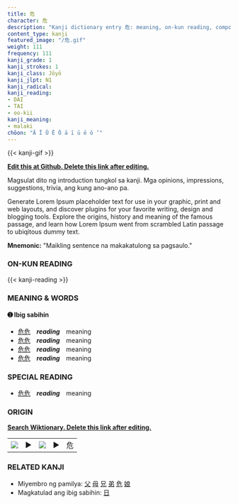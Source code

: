 ```yaml
---
title: 危
character: 危
description: "Kanji dictionary entry 危: meaning, on-kun reading, compounds, origin, related kanji"
content_type: kanji
featured_image: "/危.gif"
weight: 111
frequency: 111
kanji_grade: 1
kanji_strokes: 1
kanji_class: Jōyō
kanji_jlpt: N1
kanji_radical: 
kanji_reading: 
- DAI
- TAI
- oo-kii
kanji_meaning:
- malaki
chōon: "Ā Ī Ū Ē Ō ā ī ū ē ō ’"
---
```

[//]: # (Don't edit the line below. Kanji animated GIF code is automatically generated.)
{{< kanji-gif >}}

[//]: # (Edit below this line.)

**[Edit this at Github. Delete this link after editing.](https://github.com/tim0g/tim/tree/main/content/kanji/危/index.md)**

Magsulat dito ng introduction tungkol sa kanji. Mga opinions, impressions, suggestions, trivia, ang kung ano-ano pa.

Generate Lorem Ipsum placeholder text for use in your graphic, print and web layouts, and discover plugins for your favorite writing, design and blogging tools. Explore the origins, history and meaning of the famous passage, and learn how Lorem Ipsum went from scrambled Latin passage to ubiqitous dummy text.
 
**Mnemonic:** "Maikling sentence na makakatulong sa pagsaulo."

### ON-KUN READING

[//]: # (Don't edit the line below. ON-KUN READING code is automatically generated.)
{{< kanji-reading >}}

### MEANING & WORDS

#### ➊ **Ibig sabihin**
  - [危](../危)[危](../危)　***reading***　meaning
  - [危](../危)[危](../危)　***reading***　meaning
  - [危](../危)[危](../危)　***reading***　meaning
  - [危](../危)[危](../危)　***reading***　meaning

### SPECIAL READING
  - [危](../危)[危](../危)　***reading***　meaning

### ORIGIN

**[Search Wiktionary. Delete this link after editing.](https://wiktionary.org/wiki/危)**
<table class="kanji-table"><tr><td>
<img src="60px-危-bronze.svg.png">
</td><td>▶</td><td>
<img src="60px-危-oracle.svg.png">
</td><td>▶</td>
<td class="kanji-origin">危</td>
</tr></table>

### RELATED KANJI
- Miyembro ng pamilya: [父](../父) [母](../母) [兄](../兄) [弟](../弟) [危](../危) [娘](../娘)
- Magkatulad ang ibig sabihin: [日](../日)
